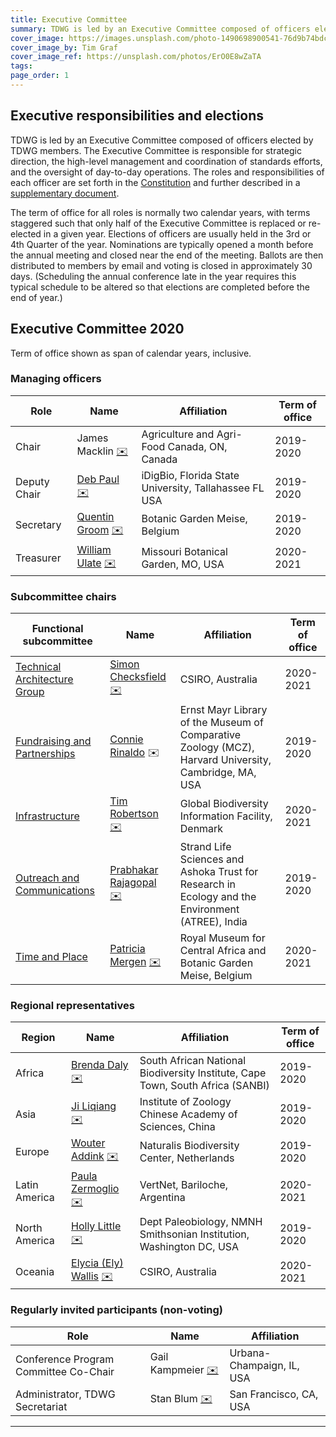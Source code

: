 ```yaml
---
title: Executive Committee
summary: TDWG is led by an Executive Committee composed of officers elected by TDWG members. The Executive Committee is responsible for strategic direction, the high-level management and coordination of standards efforts, and the oversight of day-to-day operations. This page shows the currently elected members of the Executive Committee, see the bottom of the page for previous compositions.
cover_image: https://images.unsplash.com/photo-1490698900541-76d9b74bdcac
cover_image_by: Tim Graf
cover_image_ref: https://unsplash.com/photos/ErO0E8wZaTA
tags: 
page_order: 1
---
```


## Executive responsibilities and elections

TDWG is led by an Executive Committee composed of officers elected by TDWG members. The Executive Committee is responsible for strategic direction, the high-level management and coordination of standards efforts, and the oversight of day-to-day operations. The roles and responsibilities of each officer are set forth in the [Constitution](../constitution/) and further described in a [supplementary document]({static}TDWG_Executive_Committee_RolesAndResponsibilities.pdf).

The term of office for all roles is normally two calendar years, with terms staggered such that only half of the Executive Committee is replaced or re-elected in a given year. Elections of officers are usually held in the 3rd or 4th Quarter of the year. Nominations are typically opened a month before the annual meeting and closed near the end of the meeting. Ballots are then distributed to members by email and voting is closed in approximately 30 days. (Scheduling the annual conference late in the year requires this typical schedule to be altered so that elections are completed before the end of year.) 

## Executive Committee 2020

Term of office shown as span of calendar years, inclusive.

### Managing officers

Role | Name | Affiliation | Term of office
--- | --- | --- | ---
Chair | James Macklin [✉️](mailto:james.macklin@agr.gc.ca) | Agriculture and Agri-Food Canada, ON, Canada | 2019-2020
Deputy Chair | [Deb Paul](./backgrounds/#deputy%20chair_1) [✉️](mailto:dpaul@fsu.edu) | iDigBio, Florida State University, Tallahassee FL USA | 2019-2020
Secretary | [Quentin Groom](./backgrounds/#secretary_1) [✉️](mailto:secretary@tdwg.org) | Botanic Garden Meise, Belgium | 2019-2020
Treasurer | [William Ulate](./backgrounds/#treasurer_1) [✉️](mailto:treasurer@tdwg.org) | Missouri Botanical Garden, MO, USA | 2020-2021

### Subcommittee chairs

Functional subcommittee | Name | Affiliation | Term of office
--- | --- | --- | ---
[Technical Architecture Group](../committees/tag/) | [Simon Checksfield](./backgrounds/#technical%20architecture%20group_1) [✉️](mailto:simon.checksfield@csiro.au) | CSIRO, Australia | 2020-2021
[Fundraising and Partnerships](../committees/fundraising/) | [Connie Rinaldo](./backgrounds/#fundraising%20and%20partnernships_1) ✉️ | Ernst Mayr Library of the Museum of Comparative Zoology (MCZ), Harvard University, Cambridge, MA, USA | 2019-2020
[Infrastructure](../committees/infrastructure/) | [Tim Robertson](./backgrounds/#infrastructure_1) [✉️](mailto:trobertson@gbif.org) | Global Biodiversity Information Facility, Denmark | 2020-2021
[Outreach and Communications](../committees/outreach/) | [Prabhakar Rajagopal](./backgrounds/#communications%20and%20outreach_1) [✉️](mailto:prabha.prabhakar@gmail.com) | Strand Life Sciences and Ashoka Trust for Research in Ecology and the Environment (ATREE), India | 2019-2020
[Time and Place](../committees/tardis/) | [Patricia Mergen](./backgrounds/#time%20and%20place_1) [✉️](mailto:mergen.patricia@gmail.com) | Royal Museum for Central Africa and Botanic Garden Meise, Belgium | 2020-2021

### Regional representatives

Region | Name | Affiliation | Term of office
--- | --- | --- | ---
Africa | [Brenda Daly](./backgrounds/#africa%20representative_1) [✉️](mailto:B.Daly@sanbi.org.za) | South African National Biodiversity Institute, Cape Town, South Africa (SANBI) | 2019-2020
Asia | [Ji Liqiang](./backgrounds/#asia%20representative_1) [✉️](mailto:ji@ioz.dot.cn) | Institute of Zoology Chinese Academy of Sciences, China | 2019-2020
Europe | [Wouter Addink](./backgrounds/#europe%20representative_1) [✉️](mailto:wouter.addink@naturalis.nl) | Naturalis Biodiversity Center, Netherlands | 2019-2020
Latin America | [Paula Zermoglio](./backgrounds/#latin%20america%20representative_1) [✉️](mailto:pzermoglio@gmail.com) | VertNet, Bariloche, Argentina | 2020-2021
North America | [Holly Little](./backgrounds/#north%20america%20representative_1) [✉️](mailto:littleh@si.edu) | Dept Paleobiology, NMNH Smithsonian Institution, Washington DC, USA | 2019-2020
Oceania | [Elycia (Ely) Wallis](./backgrounds/#oceania%20representative_1) [✉️](mailto:ely.wallis@csiro.au) | CSIRO, Australia | 2020-2021

### Regularly invited participants (non-voting)

Role | Name | Affiliation
--- | --- | ---
Conference Program Committee Co-Chair | Gail Kampmeier [✉️](mailto:gkamp@illinois.edu) | Urbana-Champaign, IL, USA
Administrator, TDWG Secretariat | Stan Blum [✉️](mailto:secretariat@tdwg.org) | San Francisco, CA, USA

--- 
